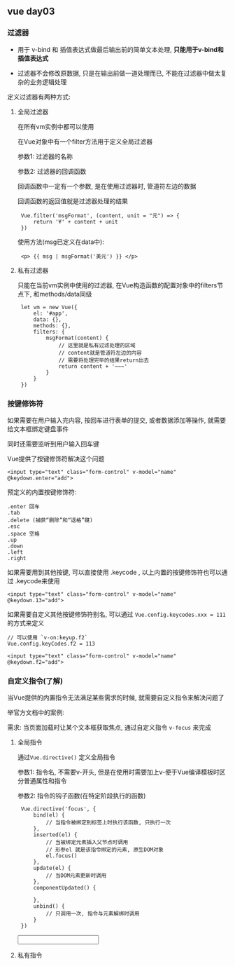 ## vue day03 ##

### 过滤器 ###

- 用于 v-bind 和 插值表达式做最后输出前的简单文本处理, **只能用于v-bind和插值表达式**

- 过滤器不会修改原数据, 只是在输出前做一道处理而已, 不能在过滤器中做太复杂的业务逻辑处理

定义过滤器有两种方式:

1. 全局过滤器

	在所有vm实例中都可以使用

	在Vue对象中有一个filter方法用于定义全局过滤器

	参数1: 过滤器的名称

	参数2: 过滤器的回调函数

	回调函数中一定有一个参数, 是在使用过滤器时, 管道符左边的数据

	回调函数的返回值就是过滤器处理的结果

		Vue.filter('msgFormat', (content, unit = "元") => {
			return '¥' + content + unit
		})

	使用方法(msg已定义在data中):

		<p> {{ msg | msgFormat('美元') }} </p>

2. 私有过滤器

	只能在当前vm实例中使用的过滤器, 在Vue构造函数的配置对象中的filters节点下, 和methods/data同级

		let vm = new Vue({
			el: '#app',
			data: {},
			methods: {},
			filters: {
				msgFormat(content) {
					// 这里就是私有过滤处理的区域
					// content就是管道符左边的内容
					// 需要将处理完毕的结果return出去
					return content + '~~~'
				}
			}
		})

### 按键修饰符 ###

如果需要在用户输入完内容, 按回车进行表单的提交, 或者数据添加等操作, 就需要给文本框绑定键盘事件

同时还需要监听到用户输入回车键

Vue提供了按键修饰符解决这个问题

	<input type="text" class="form-control" v-model="name" @keydown.enter="add">

预定义的内置按键修饰符:

	.enter 回车
	.tab 
	.delete (捕获“删除”和“退格”键)
	.esc
	.space 空格
	.up
	.down
	.left
	.right

如果需要用到其他按键, 可以直接使用 .keycode , 以上内置的按键修饰符也可以通过 .keycode来使用

	<input type="text" class="form-control" v-model="name" @keydown.13="add">

如果需要自定义其他按键修饰符别名, 可以通过 `Vue.config.keycodes.xxx = 111` 的方式来定义

	// 可以使用 `v-on:keyup.f2`
	Vue.config.keyCodes.f2 = 113

	<input type="text" class="form-control" v-model="name" @keydown.f2="add">

### 自定义指令(了解) ###

当Vue提供的内置指令无法满足某些需求的时候, 就需要自定义指令来解决问题了

举官方文档中的案例:

需求: 当页面加载时让某个文本框获取焦点, 通过自定义指令 `v-focus` 来完成

1. 全局指令

	通过`Vue.directive()` 定义全局指令

	参数1: 指令名, 不需要v-开头, 但是在使用时需要加上v-便于Vue编译模板时区分普通属性和指令

	参数2: 指令的钩子函数(在特定阶段执行的函数)

		Vue.directive('focus', {
			bind(el) {
				// 当指令被绑定到标签上时执行该函数, 只执行一次
			},
			inserted(el) {
				// 当被绑定元素插入父节点时调用
				// 形参el 就是该指令绑定的元素, 原生DOM对象
				el.focus()
			},
			update(el) {
				// 当DOM元素更新时调用
			},
			componentUpdated() {
				
			},
			unbind() {
				// 只调用一次, 指令与元素解绑时调用
			}
		})

	<input type="text" v-focus />

2. 私有指令
